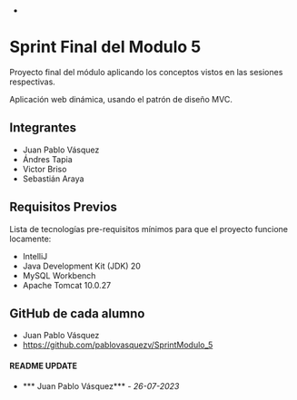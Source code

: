 *
# Sprint Final del Modulo 5

Proyecto final del módulo aplicando los conceptos vistos
en las sesiones respectivas. 

Aplicación web dinámica, usando el patrón de diseño
MVC.

## Integrantes
- Juan Pablo Vásquez
- Ándres Tapia
- Victor Briso
- Sebastián Araya

## Requisitos Previos
Lista de tecnologías pre-requisitos mínimos para que el proyecto funcione locamente:
- IntelliJ 
- Java Development Kit (JDK) 20
- MySQL Workbench
- Apache Tomcat 10.0.27

## GitHub de cada alumno
- Juan Pablo Vásquez
- https://github.com/pablovasquezv/SprintModulo_5 

#### README UPDATE
* *** Juan Pablo Vásquez*** - *26-07-2023*